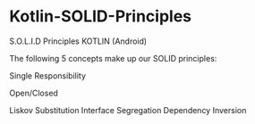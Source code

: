 # Kotlin-SOLID-Principles


S.O.L.I.D Principles KOTLIN (Android)

The following 5 concepts make up our SOLID principles:

Single Responsibility

Open/Closed

Liskov Substitution
Interface Segregation
Dependency Inversion







